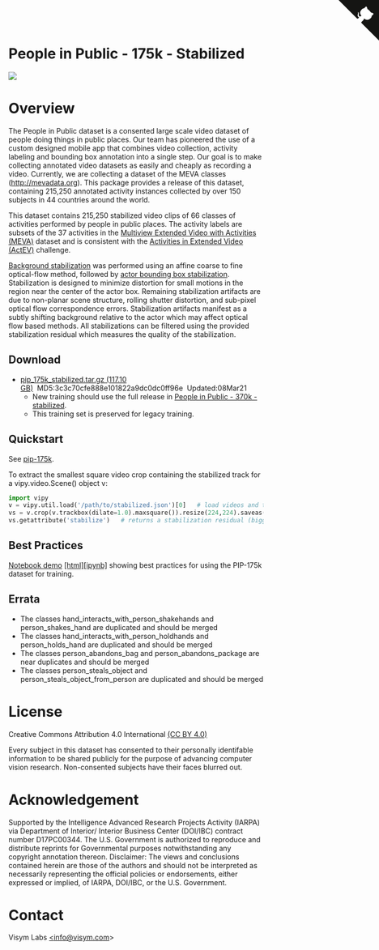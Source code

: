 <a href="https://github.com/visym/collector" class="github-corner" aria-label="View source on GitHub"><svg width="80" height="80" viewBox="0 0 250 250" style="fill:#151513; color:#fff; position: absolute; top: 0; border: 0; right: 0;" aria-hidden="true"><path d="M0,0 L115,115 L130,115 L142,142 L250,250 L250,0 Z"></path><path d="M128.3,109.0 C113.8,99.7 119.0,89.6 119.0,89.6 C122.0,82.7 120.5,78.6 120.5,78.6 C119.2,72.0 123.4,76.3 123.4,76.3 C127.3,80.9 125.5,87.3 125.5,87.3 C122.9,97.6 130.6,101.9 134.4,103.2" fill="currentColor" style="transform-origin: 130px 106px;" class="octo-arm"></path><path d="M115.0,115.0 C114.9,115.1 118.7,116.5 119.8,115.4 L133.7,101.6 C136.9,99.2 139.9,98.4 142.2,98.6 C133.8,88.0 127.5,74.4 143.8,58.0 C148.5,53.4 154.0,51.2 159.7,51.0 C160.3,49.4 163.2,43.6 171.4,40.1 C171.4,40.1 176.1,42.5 178.8,56.2 C183.1,58.6 187.2,61.8 190.9,65.4 C194.5,69.0 197.7,73.2 200.1,77.6 C213.8,80.2 216.3,84.9 216.3,84.9 C212.7,93.1 206.9,96.0 205.4,96.6 C205.1,102.4 203.0,107.8 198.3,112.5 C181.9,128.9 168.3,122.5 157.7,114.1 C157.9,116.9 156.7,120.9 152.7,124.9 L141.0,136.5 C139.8,137.7 141.6,141.9 141.8,141.8 Z" fill="currentColor" class="octo-body"></path></svg></a>

# People in Public - 175k - Stabilized

![](pip_175k_stabilized.webp)

# Overview

The People in Public dataset is a consented large scale video dataset of people doing things in public places.  Our team has pioneered the use of a 
custom designed mobile app that combines video collection, activity labeling and bounding box annotation into a single step.  Our goal is to 
make collecting annotated video datasets as easily and cheaply as recording a video.  Currently, we are collecting a dataset of the MEVA 
classes (http://mevadata.org).  This package provides a release of this dataset, containing 215,250 annotated activity instances collected by 
over 150 subjects in 44 countries around the world. 

This dataset contains 215,250 stabilized video clips of 66 classes of activities performed by people in public places.  The activity labels are subsets of the 37 activities in the [Multiview Extended Video with Activities (MEVA)](https://mevadata.org) dataset and is consistent with the [Activities in Extended Video (ActEV)](https://actev.nist.gov/) challenge.  

[Background stabilization](https://github.com/visym/vipy/blob/bc20f6f32492badd181faa0ccf7b0029f1f63fee/vipy/flow.py#L307-L328) was performed using an affine coarse to fine optical-flow method, followed by [actor bounding box stabilization](https://github.com/visym/collector/blob/adc5486c7f88291b77f9a707a78763c2b5958406/pycollector/detection.py#L177-L236).  Stabilization is designed to minimize distortion for small motions in the region near the center of the actor box.  Remaining stabilization artifacts are due to non-planar scene structure, rolling shutter distortion, and sub-pixel optical flow correspondence errors.  Stabilization artifacts manifest as a subtly shifting background relative to the actor which may affect optical flow based methods.  All stabilizations can be filtered using the provided stabilization residual which measures the quality of the stabilization.  

## Download

* [pip_175k_stabilized.tar.gz (117.10 GB)](https://dl.dropboxusercontent.com/s/mutvbxnj9nid8yd/pip_175k_stabilized.tar.gz)&nbsp;&nbsp;MD5:3c3c70cfe888e101822a9dc0dc0ff96e&nbsp;&nbsp;Updated:08Mar21
     * New training should use the full release in [People in Public - 370k - stabilized](pip_370k_stabilized/README.md).  
     * This training set is preserved for legacy training.

## Quickstart

See [pip-175k](https://visym.github.io/collector/pip_175k/).

To extract the smallest square video crop containing the stabilized track for a vipy.video.Scene() object v:

```python
import vipy
v = vipy.util.load('/path/to/stabilized.json')[0]   # load videos and take one
vs = v.crop(v.trackbox(dilate=1.0).maxsquare()).resize(224,224).saveas('/path/to/out.mp4')
vs.getattribute('stabilize')   # returns a stabilization residual (bigger is worse)
```

## Best Practices 

[Notebook demo](https://htmlpreview.github.io/?https://github.com/visym/collector/blob/master/docs/pip_175k/best_practices.html)&nbsp;[[html]](https://htmlpreview.github.io/?https://github.com/visym/collector/blob/master/docs/pip_175k/best_practices.html)[[ipynb]](https://github.com/visym/collector/blob/master/docs/pip_175k/best_practices.ipynb) showing best practices for using the PIP-175k dataset for training.

## Errata

* The classes hand_interacts_with_person_shakehands and person_shakes_hand are duplicated and should be merged
* The classes hand_interacts_with_person_holdhands and person_holds_hand are duplicated and should be merged
* The classes person_abandons_bag and person_abandons_package are near duplicates and should be merged
* The classes person_steals_object and person_steals_object_from_person are duplicated and should be merged

# License

Creative Commons Attribution 4.0 International [(CC BY 4.0)](https://creativecommons.org/licenses/by/4.0/)

Every subject in this dataset has consented to their personally identifable information to be shared publicly for the purpose of advancing computer vision research.  Non-consented subjects have their faces blurred out.  

# Acknowledgement

Supported by the Intelligence Advanced Research Projects Activity (IARPA) via Department of Interior/ Interior Business Center (DOI/IBC) contract number D17PC00344. The U.S. Government is authorized to reproduce and distribute reprints for Governmental purposes notwithstanding any copyright annotation thereon. Disclaimer: The views and conclusions contained herein are those of the authors and should not be interpreted as necessarily representing the official policies or endorsements, either expressed or implied, of IARPA, DOI/IBC, or the U.S. Government.

# Contact

Visym Labs <a href="mailto:info@visym.com">&lt;info@visym.com&gt;</a>

